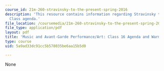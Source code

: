 ```yaml
---
course_id: 21m-260-stravinsky-to-the-present-spring-2016
description: 'This resource contains information regarding Stravinsky to the present:
  Class agenda.'
file_location: /coursemedia/21m-260-stravinsky-to-the-present-spring-2016/5a9ad33dc91cc5b578035be6aa15b5d0_MIT21M_260S16_class16.pdf
file_type: application/pdf
layout: pdf
title: 'Music and Avant-Garde Performance/Art: Class 16 Agenda and Warm-up'
type: course
uid: 5a9ad33dc91cc5b578035be6aa15b5d0

---
```

None